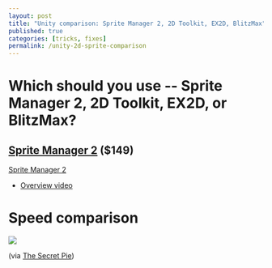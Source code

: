 ```yaml
---
layout: post
title: "Unity comparison: Sprite Manager 2, 2D Toolkit, EX2D, BlitzMax"
published: true
categories: [tricks, fixes]
permalink: /unity-2d-sprite-comparison
---
```


# Which should you use -- Sprite Manager 2, 2D Toolkit, EX2D, or BlitzMax?

## [Sprite Manager 2](http://www.anbsoft.com/middleware/sm2/) ($149)

[Sprite Manager 2](http://www.anbsoft.com/middleware/sm2/)

* [Overview video](http://www.anbsoft.com/middleware/sm2/overview/)

# Speed comparison

![](http://i.imgur.com/qrlxzKT.png)

(via [The Secret Pie](http://www.thesecretpie.com/2012/07/comparison-of-2d-frameworks-for-unity-3d.html))
